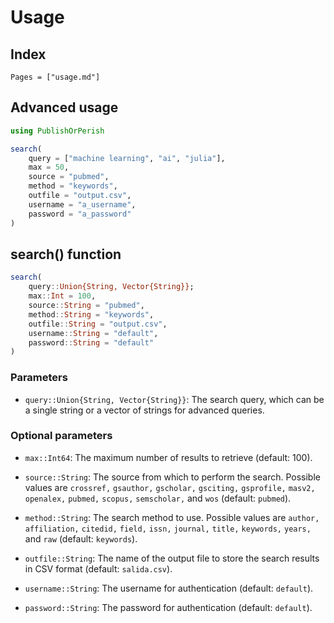 # Usage

## Index

```@contents
Pages = ["usage.md"]
```

## Advanced usage
```julia
using PublishOrPerish

search(
    query = ["machine learning", "ai", "julia"],
    max = 50, 
    source = "pubmed", 
    method = "keywords", 
    outfile = "output.csv",
    username = "a_username",
    password = "a_password"
)
```

## search() function

```julia
search(
    query::Union{String, Vector{String}}; 
    max::Int = 100, 
    source::String = "pubmed", 
    method::String = "keywords", 
    outfile::String = "output.csv",
    username::String = "default",
    password::String = "default"
)
```

### Parameters
- `query::Union{String, Vector{String}}`: The search query, which can be a single string or a vector of strings for advanced queries.

### Optional parameters

- `max::Int64`: The maximum number of results to retrieve (default: 100).

- `source::String`: The source from which to perform the search. Possible values are `crossref,` `gsauthor,` `gscholar,` `gsciting,` `gsprofile,` `masv2,` `openalex,` `pubmed,` `scopus,` `semscholar,` and `wos` (default: `pubmed`).

- `method::String`: The search method to use. Possible values are `author,` `affiliation,` `citedid,` `field,` `issn,` `journal,` `title,` `keywords,` `years,` and `raw` (default: `keywords`).

- `outfile::String`: The name of the output file to store the search results in CSV format (default: `salida.csv`).

- `username::String`: The username for authentication (default: `default`).

- `password::String`: The password for authentication (default: `default`).

